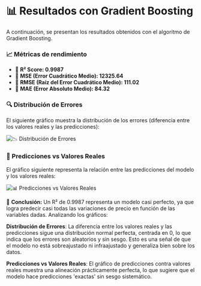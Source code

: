 # 📊 Resultados con Gradient Boosting

A continuación, se presentan los resultados obtenidos con el algoritmo de Gradient Boosting.

### 📈 Métricas de rendimiento  
- 🔹 **R² Score: 0.9987**  
- 🔹 **MSE (Error Cuadrático Medio): 12325.64**  
- 🔹 **RMSE (Raíz del Error Cuadrático Medio): 111.02**  
- 🔹 **MAE (Error Absoluto Medio): 84.32**  

### 🔍 Distribución de Errores  
El siguiente gráfico muestra la distribución de los errores (diferencia entre los valores reales y las predicciones):  

![📉 Distribución de Errores](https://github.com/user-attachments/assets/21b596f6-16ef-4484-ac00-efb5eb503e32)

### 🎯 Predicciones vs Valores Reales  
El gráfico siguiente representa la relación entre las predicciones del modelo y los valores reales:  

![📊 Predicciones vs Valores Reales](https://github.com/user-attachments/assets/93f72e16-484b-4022-b40c-25408bd102ab)

📌 **Conclusión:** Un R² de 0.9987 representa un modelo casi perfecto, ya que logra predecir casi todas las variaciones de precio en función de las variables dadas. Analizando los gráficos:  

**Distribución de Errores**: La diferencia entre los valores reales y las predicciones sigue una distribución normal perfecta, centrada en 0, lo que indica que los errores son aleatorios y sin sesgo. Esto es una señal de que el modelo no está sobreajustado ni infraajustado y generaliza bien sobre los datos.  

**Predicciones vs Valores Reales**: El gráfico de predicciones contra valores reales muestra una alineación prácticamente perfecta, lo que sugiere que el modelo hace predicciones 'exactas' sin sesgo sistemático.   
